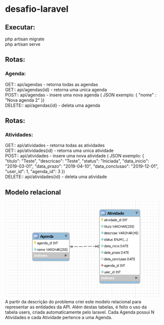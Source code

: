 # desafio-laravel

## Executar:
php artisan migrate <br />
php artisan serve <br />

## Rotas:
### Agenda:
GET:: api/agendas - retorna todas as agendas <br />
GET:: api/agendas{id} - retorna uma unica agenda<br />
POST:: api/agendas - insere uma nova agenda (
JSON exemplo:
{
	"nome" : "Nova agenda 2"
}) <br>
DELETE:: api/agendas{id} - deleta uma agenda<br />

## Rotas:
### Atividades:
GET:: api/atividades - retorna todas as atividades <br />
GET:: api/atividades{id} - retorna uma unica atividade<br />
POST:: api/atividades - insere uma nova atividade (
JSON exemplo:
{
	"titulo": "Teste",
	"descricao": "Teste",
	"status": "Iniciada",
	"data_inicio": "2019-03-01",
	"data_prazo": "2019-04-10",
	"data_conclusao": "2019-12-01",
	"user_id": 1,
	"agenda_id": 3
}) <br>
DELETE:: api/atividades{id} - deleta uma atividade<br />

## Modelo relacional
![Image of Yaktocat](https://github.com/leosteil/desafio-laravel/blob/master/Screenshot_1.png) <br>
A partir da descrição do problema criei este modelo relacional para representar as entidades da API. Além destas tabelas, é feito o uso da tabela users, criada automaticamente pelo laravel.
Cada Agenda possui N Atividades e cada Atividade pertence a uma Agenda.<br>
